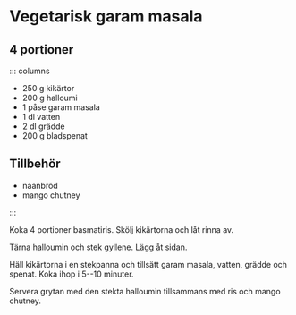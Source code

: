# Vegetarisk garam masala

## 4 portioner
::: columns

-   250 g kikärtor
-   200 g halloumi
-   1 påse garam masala
-   1 dl vatten
-   2 dl grädde
-   200 g bladspenat

## Tillbehör

-   naanbröd
-   mango chutney

:::

Koka 4 portioner basmatiris. Skölj kikärtorna och låt rinna av.

Tärna halloumin och stek gyllene. Lägg åt sidan.

Häll kikärtorna i en stekpanna och tillsätt garam masala, vatten, grädde
och spenat. Koka ihop i 5--10 minuter.

Servera grytan med den stekta halloumin tillsammans med ris och mango
chutney.
